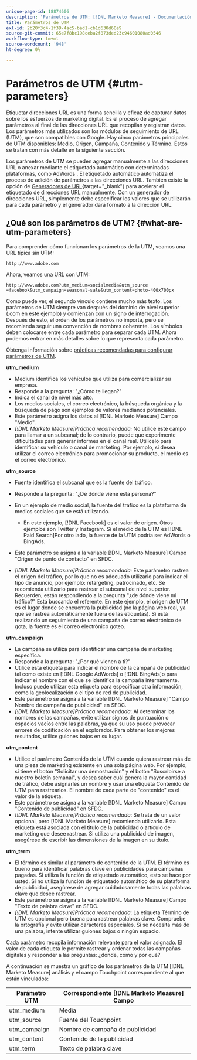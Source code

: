 ```yaml
---
unique-page-id: 18874606
description: 'Parámetros de UTM: [!DNL Marketo Measure] - Documentación del producto'
title: Parámetros de UTM
exl-id: 2b20f3c4-1f39-4ac5-bad1-cb1d630d60e9
source-git-commit: 65e7f8bc198ceba2f873ded23c94601080ad0546
workflow-type: tm+mt
source-wordcount: '948'
ht-degree: 0%

---
```


# Parámetros de UTM {#utm-parameters}

Etiquetar direcciones URL es una forma sencilla y eficaz de capturar datos sobre los esfuerzos de marketing digital. Es el proceso de agregar parámetros al final de las direcciones URL que recopilan y registran datos. Los parámetros más utilizados son los módulos de seguimiento de URL (UTM), que son compatibles con Google. Hay cinco parámetros principales de UTM disponibles: Medio, Origen, Campaña, Contenido y Término. Estos se tratan con más detalle en la siguiente sección.

Los parámetros de UTM se pueden agregar manualmente a las direcciones URL o anexar mediante el etiquetado automático con determinadas plataformas, como AdWords . El etiquetado automático automatiza el proceso de adición de parámetros a las direcciones URL. También existe la opción de [Generadores de URL](https://ga-dev-tools.appspot.com/campaign-url-builder/){target=&quot;_blank&quot;} para acelerar el etiquetado de direcciones URL manualmente. Con un generador de direcciones URL, simplemente debe especificar los valores que se utilizarán para cada parámetro y el generador dará formato a la dirección URL.

## ¿Qué son los parámetros de UTM? {#what-are-utm-parameters}

Para comprender cómo funcionan los parámetros de la UTM, veamos una URL típica sin UTM:

`http://www.adobe.com`

Ahora, veamos una URL con UTM:

`http://www.adobe.com?utm_medium=socialmedia&utm_source =facebook&utm_campaign=seasonal-sale&utm_content=photo-400x700px`

Como puede ver, el segundo vínculo contiene mucho más texto. Los parámetros de UTM siempre van después del dominio de nivel superior (.com en este ejemplo) y comienzan con un signo de interrogación. Después de esto, el orden de los parámetros no importa, pero se recomienda seguir una convención de nombres coherente. Los símbolos deben colocarse entre cada parámetro para separar cada UTM. Ahora podemos entrar en más detalles sobre lo que representa cada parámetro.

Obtenga información sobre [prácticas recomendadas para configurar parámetros de UTM](/help/channel-tracking-and-setup/online-channels/best-practices-for-setting-up-utm-parameters.md).

**utm_medium**

* Medium identifica los vehículos que utiliza para comercializar su empresa.
* Responde a la pregunta: &quot;¿Cómo te llegan?&quot;
* Indica el canal de nivel más alto.
* Los medios sociales, el correo electrónico, la búsqueda orgánica y la búsqueda de pago son ejemplos de valores medianos potenciales.
* Este parámetro asigna los datos al [!DNL Marketo Measure] Campo &quot;Medio&quot;.
* _[!DNL Marketo Measure]Práctica recomendada:_ No utilice este campo para llamar a un subcanal; de lo contrario, puede que experimente dificultades para generar informes en el canal real. Utilícelo para identificar su vehículo o canal de marketing. Por ejemplo, si desea utilizar el correo electrónico para promocionar su producto, el medio es el correo electrónico.

**utm_source**

* Fuente identifica el subcanal que es la fuente del tráfico.
* Responde a la pregunta: &quot;¿De dónde viene esta persona?&quot;
* En un ejemplo de medio social, la fuente del tráfico es la plataforma de medios sociales que se está utilizando.
   * En este ejemplo, [!DNL Facebook] es el valor de origen. Otros ejemplos son Twitter y Instagram. Si el medio de la UTM es [!DNL Paid Search]Por otro lado, la fuente de la UTM podría ser AdWords o BingAds.

* Este parámetro se asigna a la variable [!DNL Marketo Measure] Campo &quot;Origen de punto de contacto&quot; en SFDC.
* _[!DNL Marketo Measure]Práctica recomendada:_ Este parámetro rastrea el origen del tráfico, por lo que no es adecuado utilizarlo para indicar el tipo de anuncio, por ejemplo: retargeting, patrocinado, etc. Se recomienda utilizarlo para rastrear el subcanal de nivel superior. Recuerden, están respondiendo a la pregunta &quot;¿de dónde viene mi tráfico?&quot; Está buscando el referente. En este ejemplo, el origen de UTM es el lugar donde se encuentra la publicidad (no la página web real, ya que se rastrea automáticamente fuera de las etiquetas). Si está realizando un seguimiento de una campaña de correo electrónico de gota, la fuente es el correo electrónico goteo.

**utm_campaign**

* La campaña se utiliza para identificar una campaña de marketing específica.
* Responde a la pregunta: &quot;¿Por qué vienen a ti?&quot;
* Utilice esta etiqueta para indicar el nombre de la campaña de publicidad tal como existe en [!DNL Google AdWords] o [!DNL BingAds]o para indicar el nombre con el que se identifica la campaña internamente. Incluso puede utilizar esta etiqueta para especificar otra información, como la geolocalización o el tipo de red de publicidad.
* Este parámetro se asigna a la variable [!DNL Marketo Measure] &quot;Campo Nombre de campaña de publicidad&quot; en SFDC.
* _[!DNL Marketo Measure]Práctica recomendada_: Al determinar los nombres de las campañas, evite utilizar signos de puntuación o espacios vacíos entre las palabras, ya que su uso puede provocar errores de codificación en el explorador. Para obtener los mejores resultados, utilice guiones bajos en su lugar.

**utm_content**

* Utilice el parámetro Contenido de la UTM cuando quiera rastrear más de una pieza de marketing existente en una sola página web. Por ejemplo, si tiene el botón &quot;Solicitar una demostración&quot; y el botón &quot;Suscribirse a nuestro boletín semanal&quot;, y desea saber cuál genera la mayor cantidad de tráfico, debe asignarles un nombre y usar una etiqueta Contenido de UTM para rastrearlos. El nombre de cada parte de &quot;contenido&quot; es el valor de la etiqueta.
* Este parámetro se asigna a la variable [!DNL Marketo Measure] Campo &quot;Contenido de publicidad&quot; en SFDC.
* _[!DNL Marketo Measure]Práctica recomendada_: Se trata de un valor opcional, pero [!DNL Marketo Measure] recomienda utilizarlo. Esta etiqueta está asociada con el título de la publicidad o artículo de marketing que desee rastrear. Si utiliza una publicidad de imagen, asegúrese de escribir las dimensiones de la imagen en su título.

**utm_term**

* El término es similar al parámetro de contenido de la UTM. El término es bueno para identificar palabras clave en publicidades para campañas pagadas. Si utiliza la función de etiquetado automático, esto se hace por usted. Si no utiliza la función de etiquetado automático de su plataforma de publicidad, asegúrese de agregar cuidadosamente todas las palabras clave que desee rastrear.
* Este parámetro se asigna a la variable [!DNL Marketo Measure] Campo &quot;Texto de palabra clave&quot; en SFDC.
* _[!DNL Marketo Measure]Práctica recomendada_: La etiqueta Término de UTM es opcional pero buena para rastrear palabras clave. Compruebe la ortografía y evite utilizar caracteres especiales. Si se necesita más de una palabra, intente utilizar guiones bajos o ningún espacio.

Cada parámetro recopila información relevante para el valor asignado. El valor de cada etiqueta le permite rastrear y ordenar todas las campañas digitales y responder a las preguntas: ¿dónde, cómo y por qué?

A continuación se muestra un gráfico de los parámetros de la UTM [!DNL Marketo Measure] análisis y el campo Touchpoint correspondiente al que están vinculados:

| **Parámetro UTM** | **Correspondiente [!DNL Marketo Measure] Campo** |
|---|---|
| utm_medium | Media |
| utm_source | Fuente del Touchpoint |
| utm_campaign | Nombre de campaña de publicidad |
| utm_content | Contenido de la publicidad |
| utm_term | Texto de palabra clave |
